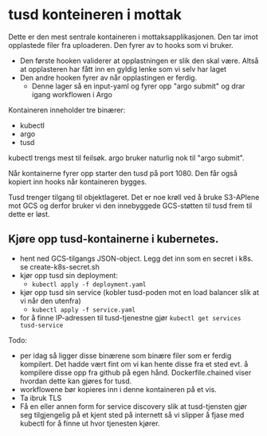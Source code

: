 # tusd konteineren i mottak


Dette er den mest sentrale kontaineren i mottaksapplikasjonen. Den tar imot opplastede filer fra uploaderen. Den fyrer av to hooks som vi bruker.

 - Den første hooken validerer at opplastningen er slik den skal være. Altså at opplasteren har fått inn en gyldig lenke som vi selv har laget
 - Den andre hooken fyrer av når opplastingen er ferdig.
   - Denne lager så en input-yaml og fyrer opp "argo submit" og drar igang workflowen i Argo

Kontaineren inneholder tre binærer:
 - kubectl 
 - argo 
 - tusd

kubectl trengs mest til feilsøk. argo bruker naturlig nok til "argo submit".

Når kontainerne fyrer opp starter den tusd på port 1080. Den får også kopiert inn hooks når kontaineren bygges.

Tusd trenger tilgang til objektlageret. Det er noe krøll ved å bruke S3-APIene mot GCS og derfor bruker vi den innebyggede GCS-støtten til tusd frem til dette er løst.

## Kjøre opp tusd-kontainerne i kubernetes.
 - hent ned GCS-tilgangs JSON-object. Legg det inn som en secret i k8s. se create-k8s-secret.sh
 - kjør opp tusd sin deployment:
   - ```kubectl apply -f deployment.yaml```
 - kjør opp tusd sin service (kobler tusd-poden mot en load balancer slik at vi når den utenfra)
   - ```kubectl apply -f service.yaml```
 - for å finne IP-adressen til tusd-tjenestne gjør ```kubectl get services tusd-service```
  

Todo:
 - per idag så ligger disse binærene som binære filer som er ferdig kompilert. Det hadde vært fint om vi kan hente disse fra et sted evt. å kompilere disse opp fra github på egen hånd. Dockerfile.chained viser hvordan dette kan gjøres for tusd.
 - workflowene bør kopieres inn i denne kontaineren på et vis.
 - Ta ibruk TLS
 - Få en eller annen form for service discovery slik at tusd-tjensten gjør seg tilgjengelig på et kjent sted på internett så vi slipper å fjase med kubectl for å finne ut hvor tjenesten kjører.



